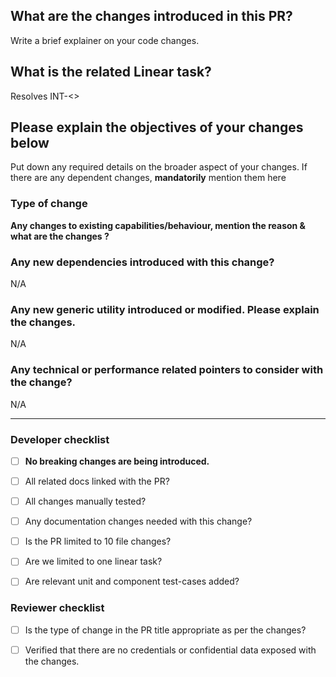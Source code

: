 ## What are the changes introduced in this PR?

Write a brief explainer on your code changes.

## What is the related Linear task?

Resolves INT-<>

## Please explain the objectives of your changes below

Put down any required details on the broader aspect of your changes. If there are any dependent changes, **mandatorily** mention them here

### Type of change

<strong>Any changes to existing capabilities/behaviour, mention the reason & what are the changes ? </strong>

### Any new dependencies introduced with this change?

N/A

### Any new generic utility introduced or modified. Please explain the changes.

N/A

### Any technical or performance related pointers to consider with the change?

N/A

<hr>

### Developer checklist

- [ ] **No breaking changes are being introduced.**

- [ ] All related docs linked with the PR?

- [ ] All changes manually tested?

- [ ] Any documentation changes needed with this change?

- [ ] Is the PR limited to 10 file changes?

- [ ] Are we limited to one linear task?

- [ ] Are relevant unit and component test-cases added?

### Reviewer checklist

- [ ] Is the type of change in the PR title appropriate as per the changes?

- [ ] Verified that there are no credentials or confidential data exposed with the changes.
